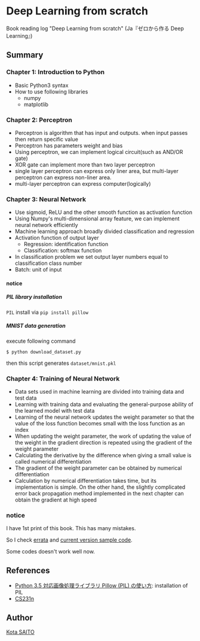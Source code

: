 # Deep Learning from scratch

Book reading log "Deep Learning from scratch" (Ja『ゼロから作る Deep Learning』)

## Summary

### Chapter 1: Introduction to Python

* Basic Python3 syntax
* How to use following libraries
    * numpy
    * matplotlib


### Chapter 2: Perceptron

* Perceptron is algorithm that has input and outputs. when input passes then return specific value
* Perceptron has parameters weight and bias
* Using perceptron, we can implement logical circuit(such as AND/OR gate)
* XOR gate can implement more than two layer perceptron
* single layer perceptron can express only liner area, but multi-layer perceptron can express non-liner area.
* multi-layer perceptron can express computer(logically)


### Chapter 3: Neural Network

* Use sigmoid, ReLU and the other smooth function as activation function
* Using Numpy's multi-dimensional array feature, we can implement neural network efficiently
* Machine learning approach broadly divided classification and regression
* Activation function of output layer
    * Regression: identification function
    * Classification: softmax function
* In classification problem we set output layer numbers equal to classification class number
* Batch: unit of input


#### notice

##### PIL library installation

`PIL` install via `pip install pillow`


##### MNIST data generation

execute following command

```
$ python download_dataset.py
```

then this script generates `dataset/mnist.pkl`


### Chapter 4: Training of Neural Network

* Data sets used in machine learning are divided into training data and test data
* Learning with training data and evaluating the general-purpose ability of the learned model with test data
* Learning of the neural network updates the weight parameter so that the value of the loss function becomes small with the loss function as an index
* When updating the weight parameter, the work of updating the value of the weight in the gradient direction is repeated using the gradient of the weight parameter
* Calculating the derivative by the difference when giving a small value is called numerical differentiation
* The gradient of the weight parameter can be obtained by numerical differentiation
* Calculation by numerical differentiation takes time, but its implementation is simple. On the other hand, the slightly complicated error back propagation method implemented in the next chapter can obtain the gradient at high speed


### notice

I have 1st print of this book. This has many mistakes.

So I check [errata](https://github.com/oreilly-japan/deep-learning-from-scratch/wiki/errata) and [current version sample code](https://github.com/oreilly-japan/deep-learning-from-scratch).

Some codes doesn't work well now.


## References

* [Python 3.5 対応画像処理ライブラリ Pillow (PIL) の使い方](https://librabuch.jp/blog/2013/05/python_pillow_pil/): installation of PIL
* [CS231n](http://cs231n.stanford.edu/syllabus.html)


## Author

[Kota SAITO](https://github.com/noissefnoc)
